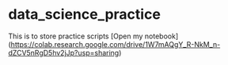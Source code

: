 # data_science_practice
This is to store practice scripts
[Open my notebook] (https://colab.research.google.com/drive/1W7mAQgY_R-NkM_n-dZCV5nRgD5hv2jJp?usp=sharing)
